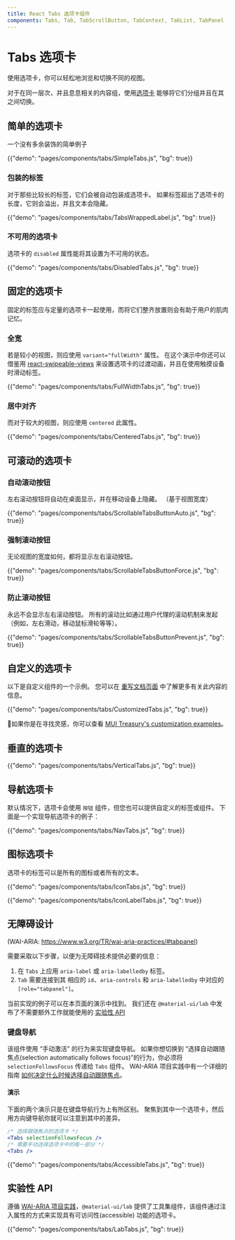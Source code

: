 ```yaml
---
title: React Tabs 选项卡组件
components: Tabs, Tab, TabScrollButton, TabContext, TabList, TabPanel
---
```


# Tabs 选项卡

<p class="description">使用选项卡，你可以轻松地浏览和切换不同的视图。</p>

对于在同一层次，并且息息相关的内容组，使用[选项卡](https://material.io/design/components/tabs.html) 能够将它们分组并且在其之间切换。

## 简单的选项卡

一个没有多余装饰的简单例子

{{"demo": "pages/components/tabs/SimpleTabs.js", "bg": true}}

### 包装的标签

对于那些比较长的标签，它们会被自动包装成选项卡。 如果标签超出了选项卡的长度，它则会溢出，并且文本会隐藏。

{{"demo": "pages/components/tabs/TabsWrappedLabel.js", "bg": true}}

### 不可用的选项卡

选项卡的 `disabled` 属性能将其设置为不可用的状态。

{{"demo": "pages/components/tabs/DisabledTabs.js", "bg": true}}

## 固定的选项卡

固定的标签应与定量的选项卡一起使用，而将它们整齐放置则会有助于用户的肌肉记忆。

### 全宽

若是较小的视图，则应使用 `variant="fullWidth"` 属性。 在这个演示中你还可以借鉴用 [react-swipeable-views](https://github.com/oliviertassinari/react-swipeable-views) 来设置选项卡的过渡动画，并且在使用触摸设备时滑动标签。

{{"demo": "pages/components/tabs/FullWidthTabs.js", "bg": true}}

### 居中对齐

而对于较大的视图，则应使用 `centered` 此属性。

{{"demo": "pages/components/tabs/CenteredTabs.js", "bg": true}}

## 可滚动的选项卡

### 自动滚动按钮

左右滚动按钮将自动在桌面显示，并在移动设备上隐藏。 （基于视图宽度）

{{"demo": "pages/components/tabs/ScrollableTabsButtonAuto.js", "bg": true}}

### 强制滚动按钮

无论视图的宽度如何，都将显示左右滚动按钮。

{{"demo": "pages/components/tabs/ScrollableTabsButtonForce.js", "bg": true}}

### 防止滚动按钮

永远不会显示左右滚动按钮。 所有的滚动比如通过用户代理的滚动机制来发起（例如，左右滑动，移动鼠标滑轮等等）。

{{"demo": "pages/components/tabs/ScrollableTabsButtonPrevent.js", "bg": true}}

## 自定义的选项卡

以下是自定义组件的一个示例。 您可以在 [重写文档页面](/customization/components/) 中了解更多有关此内容的信息。

{{"demo": "pages/components/tabs/CustomizedTabs.js", "bg": true}}

🎨如果你是在寻找灵感，你可以查看 [MUI Treasury's customization examples](https://mui-treasury.com/styles/tabs/)。

## 垂直的选项卡

{{"demo": "pages/components/tabs/VerticalTabs.js", "bg": true}}

## 导航选项卡

默认情况下，选项卡会使用 `按钮` 组件，但您也可以提供自定义的标签或组件。 下面是一个实现导航选项卡的例子：

{{"demo": "pages/components/tabs/NavTabs.js", "bg": true}}

## 图标选项卡

选项卡的标签可以是所有的图标或者所有的文本。

{{"demo": "pages/components/tabs/IconTabs.js", "bg": true}}

{{"demo": "pages/components/tabs/IconLabelTabs.js", "bg": true}}

## 无障碍设计

(WAI-ARIA: https://www.w3.org/TR/wai-aria-practices/#tabpanel)

需要采取以下步骤，以便为无障碍技术提供必要的信息：

1. 在 `Tabs` 上应用 `aria-label` 或 `aria-labelledby` 标签。
2. `Tab` 需要连接到其 相应的 `id`、`aria-controls` 和 `aria-labelledby` 中对应的 `[role="tabpanel"]`。

当前实现的例子可以在本页面的演示中找到。 我们还在 `@material-ui/lab` 中发布了不需要额外工作就能使用的 [实验性 API](#experimental-api)

### 键盘导航

该组件使用 “手动激活” 的行为来实现键盘导航。 如果你想切换到 “选择自动跟随焦点(selection automatically follows focus)”的行为，你必须将 `selectionFollowsFocus` 传递给 `Tabs` 组件。 WAI-ARIA 项目实践中有一个详细的指南 [如何决定什么时候选择自动跟随焦点](https://www.w3.org/TR/wai-aria-practices/#kbd_selection_follows_focus)。

#### 演示

下面的两个演示只是在键盘导航行为上有所区别。 聚焦到其中一个选项卡，然后用方向键导航你就可以注意到其中的差异。

```jsx
/* 选择跟随焦点的选项卡 */
<Tabs selectionFollowsFocus />
/* 需要手动选择选项卡中的每一部分 */
<Tabs />
```

{{"demo": "pages/components/tabs/AccessibleTabs.js", "bg": true}}

## 实验性 API

遵循 [WAI-ARIA 项目实践](https://www.w3.org/TR/wai-aria-practices/#tabpanel)，`@material-ui/lab` 提供了工具集组件，该组件通过注入属性的方式来实现具有可访问性(accessible) 功能的选项卡。

{{"demo": "pages/components/tabs/LabTabs.js", "bg": true}}